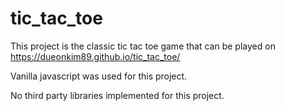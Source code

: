# tic_tac_toe
This project is the classic tic tac toe game that can be played on https://dueonkim89.github.io/tic_tac_toe/

Vanilla javascript was used for this project.

No third party libraries implemented for this project.

